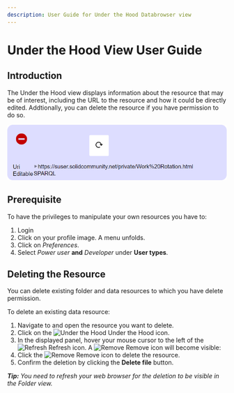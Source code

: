 ```yaml
---
description: User Guide for Under the Hood Databrowser view
---
```


# Under the Hood View User Guide

## Introduction

The Under the Hood view displays information about the resource that may be of interest, including the URL to the resource and how it could be directly edited. Addtionally, you can delete the resource if you have permission to do so.

<img src="Delete_Resource.png" alt="Delete an existing Resource" width="632">

## Prerequisite

To have the privileges to manipulate your own resources you have to: 
1. Login
2. Click on your profile image. A menu unfolds.
3. Click on _Preferences_. 
4. Select _Power user_ **and** _Developer_ under **User types**.

## Deleting the Resource
You can delete existing folder and data resources to which you have delete permission.

To delete an existing data resource:
1. Navigate to and open the resource you want to delete.
2. Click on the <img src="https://solidos.github.io/solid-ui/src/originalIcons/tango/22-emblem-system.png" alt="Under the Hood" width="16" height="16"> Under the Hood icon.
3. In the displayed panel, hover your mouse cursor to the left of the <img src="https://solidos.github.io/solid-ui/src/icons/noun_479395.svg" alt="Refresh" width="16"> Refresh icon. A <img src="https://solidos.github.io/solid-ui/src/icons/noun_2188_red.svg" alt="Remove" width="16"> Remove icon will become visible:
4. Click the <img src="https://solidos.github.io/solid-ui/src/icons/noun_2188_red.svg" alt="Remove" width="16"> Remove  icon to delete the resource.
5. Confirm the deletion by clicking the **Delete file** button.

_**Tip:** You need to refresh your web browser for the deletion to be visible in the Folder view._
